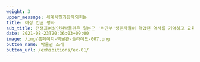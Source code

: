 ```yaml
---
weight: 3
upper_message: 세계시민과함께외치는
title: 여성 인권 평화
sub_title: 전쟁과여성인권박물관은 일본군 '위안부'생존자들이 겪었던 역사를 기억하고 교육하는 공간입니다
date: 2021-08-23T20:36:03+09:00
image: /img/홈페이지-박물관-슬라이드-007.png
button_name: 박물관 소개
button_url: /exhibitions/ex-01/
---
```

